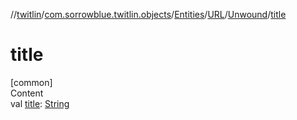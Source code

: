 //[twitlin](../../../../index.md)/[com.sorrowblue.twitlin.objects](../../../index.md)/[Entities](../../index.md)/[URL](../index.md)/[Unwound](index.md)/[title](title.md)



# title  
[common]  
Content  
val [title](title.md): [String](https://kotlinlang.org/api/latest/jvm/stdlib/kotlin/-string/index.html)  



